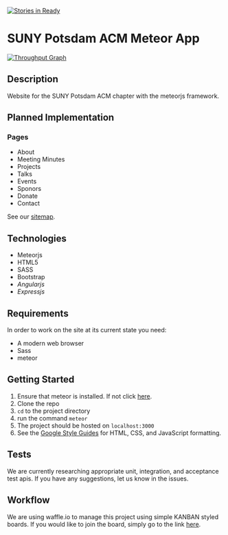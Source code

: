 [![Stories in Ready](https://badge.waffle.io/PotsdamACM/acm-meteor-app.png?label=ready&title=Ready)](https://waffle.io/PotsdamACM/acm-meteor-app)
# SUNY Potsdam ACM Meteor App

[![Throughput Graph](https://graphs.waffle.io/SUNYPotsdamACM/acm-meteor-app/throughput.svg)](https://waffle.io/SUNYPotsdamACM/acm-meteor-app/metrics)

## Description
Website for the SUNY Potsdam ACM chapter with the meteorjs framework.

## Planned Implementation
### Pages
- About
- Meeting Minutes
- Projects
- Talks
- Events
- Sponors
- Donate
- Contact

See our [sitemap](https://docs.google.com/drawings/d/1zsIq4WSfCG9YO2Z7LH9PcivrvjwjPl7mJZOWjMRg8Z4/edit?usp=sharing).

## Technologies
- Meteorjs
- HTML5
- SASS
- Bootstrap
- *Angularjs*
- *Expressjs*

## Requirements
In order to work on the site at its current state you need:
- A modern web browser
- Sass
- meteor

## Getting Started
1. Ensure that meteor is installed. If not click [here](https://www.meteor.com/install).
2. Clone the repo
3. `cd` to the project directory
4. run the command `meteor`
5. The project should be hosted on `localhost:3000`
6. See the [Google Style Guides](https://github.com/google/styleguide) for HTML, CSS, and JavaScript formatting.

## Tests
We are currently researching appropriate unit, integration, and acceptance test apis. If you have any suggestions, let us know in the issues.

## Workflow
We are using waffle.io to manage this project using simple KANBAN styled boards. If you would like to join the board, simply go to the link [here](https://waffle.io/SUNYPotsdamACM/acm-meteor-app/join).
